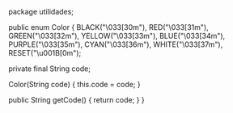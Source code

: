 package utilidades;

public enum Color {
BLACK("\033[30m"),
RED("\033[31m"),
GREEN("\033[32m"),
YELLOW("\033[33m"),
BLUE("\033[34m"),
PURPLE("\033[35m"),
CYAN("\033[36m"),
WHITE("\033[37m"),
RESET("\u001B[0m");

private final String code;

Color(String code) {
    this.code = code;
}

public String getCode() {
    return code;
}
}
